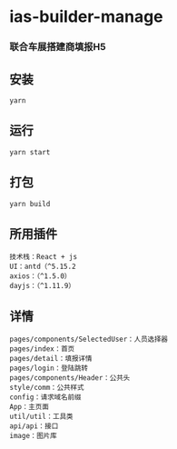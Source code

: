 # ias-builder-manage

### 联合车展搭建商填报H5


## 安装

```
yarn

```

## 运行

```
yarn start

```

## 打包

```
yarn build

```

## 所用插件

```
技术栈：React + js
UI：antd（^5.15.2
axios：（^1.5.0）
dayjs：（^1.11.9）

```

## 详情

```
pages/components/SelectedUser：人员选择器
pages/index：首页
pages/detail：填报详情
pages/login：登陆跳转
pages/components/Header：公共头
style/comm：公共样式
config：请求域名前缀
App：主页面
util/util：工具类
api/api：接口
image：图片库

```


